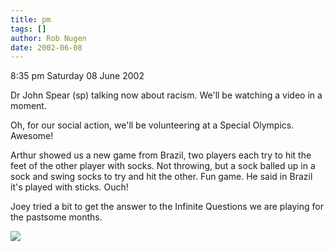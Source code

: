 ```yaml
---
title: pm
tags: []
author: Rob Nugen
date: 2002-06-08
---
```


<p class=date>8:35 pm Saturday 08 June 2002</p>

<p>Dr John Spear (sp) talking now about racism.   We'll be watching a video
in a moment.</p>

<p>Oh, for our social action, we'll be volunteering at a Special Olympics.
Awesome!</p>

<p>Arthur showed us a new game from Brazil, two players each try to hit the
feet of the other player with socks.  Not throwing, but a sock balled up in
a sock and swing socks to try and hit the other.  Fun game.  He said in
Brazil it's played with sticks.  Ouch!</p>

<p>Joey tried a bit to get the answer to the Infinite Questions we are
playing for the pastsome months.</p>

<p><img src="/images/rob/wL-ROB.gif"/></p>

